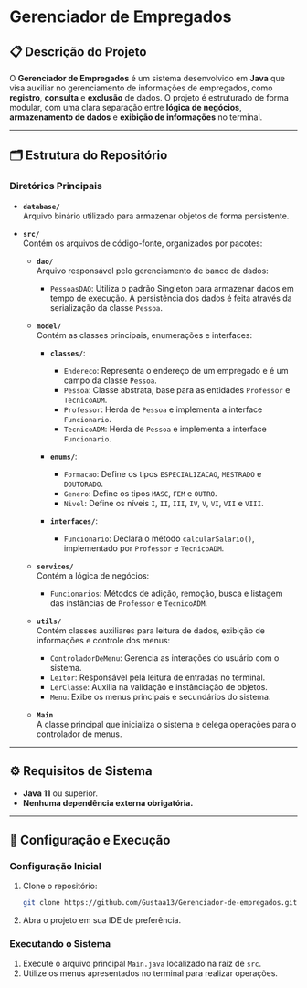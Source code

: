 # Gerenciador de Empregados

## 📋 Descrição do Projeto
O **Gerenciador de Empregados** é um sistema desenvolvido em **Java** que visa auxiliar no gerenciamento de informações de empregados, como **registro**, **consulta** e **exclusão** de dados. O projeto é estruturado de forma modular, com uma clara separação entre **lógica de negócios**, **armazenamento de dados** e **exibição de informações** no terminal.

---

## 🗂️ Estrutura do Repositório

### Diretórios Principais

- **`database/`**  
  Arquivo binário utilizado para armazenar objetos de forma persistente.

- **`src/`**  
  Contém os arquivos de código-fonte, organizados por pacotes:

  - **`dao/`**  
    Arquivo responsável pelo gerenciamento de banco de dados:
    - `PessoasDAO`: Utiliza o padrão Singleton para armazenar dados em tempo de execução. A persistência dos dados é feita através da serialização da classe `Pessoa`.

  - **`model/`**  
    Contém as classes principais, enumerações e interfaces:
    - **`classes/`**:
      - `Endereco`: Representa o endereço de um empregado e é um campo da classe `Pessoa`.
      - `Pessoa`: Classe abstrata, base para as entidades `Professor` e `TecnicoADM`.
      - `Professor`: Herda de `Pessoa` e implementa a interface `Funcionario`.
      - `TecnicoADM`: Herda de `Pessoa` e implementa a interface `Funcionario`.

    - **`enums/`**:
      - `Formacao`: Define os tipos `ESPECIALIZACAO`, `MESTRADO` e `DOUTORADO`.
      - `Genero`: Define os tipos `MASC`, `FEM` e `OUTRO`.
      - `Nivel`: Define os níveis `I`, `II`, `III`, `IV`, `V`, `VI`, `VII` e `VIII`.

    - **`interfaces/`**:
      - `Funcionario`: Declara o método `calcularSalario()`, implementado por `Professor` e `TecnicoADM`.

  - **`services/`**  
    Contém a lógica de negócios:
    - `Funcionarios`: Métodos de adição, remoção, busca e listagem das instâncias de `Professor` e `TecnicoADM`.

  - **`utils/`**  
    Contém classes auxiliares para leitura de dados, exibição de informações e controle dos menus:
    - `ControladorDeMenu`: Gerencia as interações do usuário com o sistema.
    - `Leitor`: Responsável pela leitura de entradas no terminal.
    - `LerClasse`: Auxilia na validação e instânciação de objetos.
    - `Menu`: Exibe os menus principais e secundários do sistema.

  - **`Main`**  
    A classe principal que inicializa o sistema e delega operações para o controlador de menus.

---

## ⚙️ Requisitos de Sistema

- **Java 11** ou superior.
- **Nenhuma dependência externa obrigatória.**

---

## 🚀 Configuração e Execução

### Configuração Inicial

1. Clone o repositório:
   ```bash
   git clone https://github.com/Gustaa13/Gerenciador-de-empregados.git
   ```
2. Abra o projeto em sua IDE de preferência.

### Executando o Sistema
1. Execute o arquivo principal `Main.java` localizado na raiz de `src`.
2. Utilize os menus apresentados no terminal para realizar operações.

